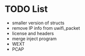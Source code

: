 # TODO List

* smaller version of structs
* remove IP info from uwifi_packet
* license and headers
* merge inject program
* WEXT
* PCAP
